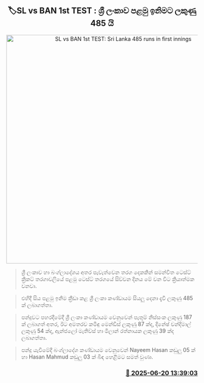 <p align='center'><b><h2 align='center' title='SL vs BAN 1st TEST: Sri Lanka 485 runs in first innings'>🏷SL vs BAN 1st TEST : ශ්‍රී ලංකාව පළමු ඉනිමට ලකුණු 485 යි</h2></b></p>
<p align='center'><img src='https://helakuru.sgp1.cdn.digitaloceanspaces.com/esana/images/lib/sl-vs-ban-1st-test-new.jpg' width='600' alt='SL vs BAN 1st TEST: Sri Lanka 485 runs in first innings'></p>

> ශ්‍රී ලංකාව හා බංග්ලාදේශය අතර පැවැත්වෙන තරග දෙකකින් සමන්විත ටෙස්ට් ක්‍රිකට් තරගාවලියේ පළමු ටෙස්ට් තරගයේ සිව්වන දිනය මේ වන විට ක්‍රියාත්මක වනවා.

> එහිදී සිය පළමු ඉනිම ක්‍රීඩා කළ ශ්‍රී ලංකා කණ්ඩායම සියලු දෙනා දැවී ලකුණු 485 ක් ලබාගත්තා.

> පන්දුවට පහරදීමේදී ශ්‍රී ලංකා කණ්ඩායම වෙනුවෙන් පැතුම් නිස්සංක ලකුණු 187 ක් ලබාගත් අතර, ඊට අමතරව කමිඳු මෙන්ඩිස් ලකුණු 87 ක්ද, දිනේෂ් චන්දිමාල් ලකුණු 54 ක්ද, ඇන්ජලෝ මැතිව්ස් හා මිලාන් රත්නායක ලකුණු 39 ක්ද ලබාගත්තා.

> පන්දු යැවීමේදී බංග්ලාදේශ කණ්ඩායම වෙනුවෙන් Nayeem Hasan කඩුලු 05 ක් හා Hasan Mahmud කඩුලු 03 ක් බිඳ හෙළීමට සමත් වුණා.



<h3 align='right'><a href='https://www.helakuru.lk/esana/p/111200/'>📅 2025-06-20 13:39:03</a></h3>
